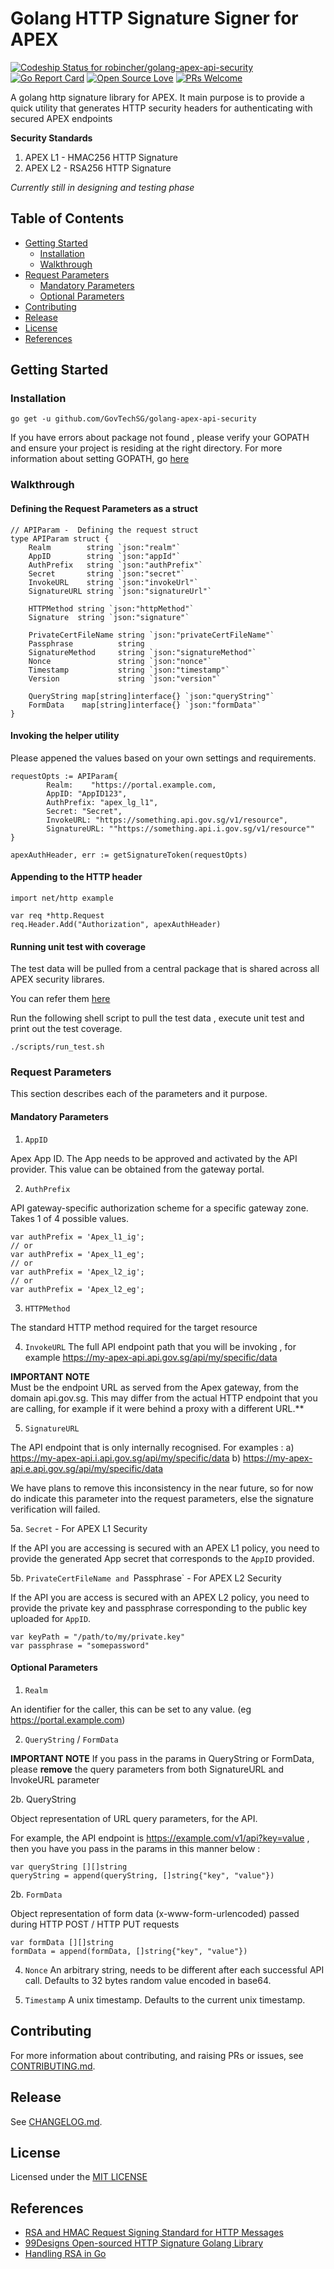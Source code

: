 # Golang HTTP Signature Signer for APEX
[![Codeship Status for robincher/golang-apex-api-security](https://app.codeship.com/projects/55d5cbb0-ae9d-0136-6b4c-7a884fd9a31a/status?branch=master)](https://app.codeship.com/projects/309966)
[![Go Report Card](https://goreportcard.com/badge/github.com/robincher/golang-apex-api-security)](https://goreportcard.com/report/github.com/robincher/golang-apex-api-security)
[![Open Source Love](https://badges.frapsoft.com/os/v1/open-source.svg?v=103)](https://github.com/ellerbrock/open-source-badges/)
[![PRs Welcome](https://img.shields.io/badge/PRs-welcome-brightgreen.svg?style=flat-square)](http://makeapullrequest.com)

A golang http signature library for APEX. It main purpose is to provide a quick utility that generates HTTP security headers for authenticating with secured APEX endpoints

**Security Standards**

1. APEX L1 - HMAC256 HTTP Signature
2. APEX L2 - RSA256 HTTP Signature

*Currently still in designing and testing phase*

## Table of Contents
- [Getting Started](#getting-started)
    * [Installation](#installation)
    * [Walkthrough](#walkthrough)
- [Request Parameters](#request-parameters)
    * [Mandatory Parameters](#madatory-parameters)
    * [Optional Parameters](#optional-parameters)
- [Contributing](#contributing)
- [Release](#release)
- [License](#license)
- [References](#references)

## Getting Started

### Installation

```
go get -u github.com/GovTechSG/golang-apex-api-security
```

If you have errors about package not found , please verify your GOPATH and ensure your project is residing at the right directory. For more information about setting GOPATH, go [here](https://github.com/golang/go/wiki/SettingGOPATH)

### Walkthrough

#### Defining the Request Parameters as a struct

```
// APIParam -  Defining the request struct
type APIParam struct {
	Realm        string `json:"realm"`
	AppID        string `json:"appId"`
	AuthPrefix   string `json:"authPrefix"`
	Secret       string `json:"secret"`
	InvokeURL    string `json:"invokeUrl"`
	SignatureURL string `json:"signatureUrl"`

	HTTPMethod string `json:"httpMethod"`
	Signature  string `json:"signature"`

	PrivateCertFileName string `json:"privateCertFileName"`
	Passphrase          string
	SignatureMethod     string `json:"signatureMethod"`
	Nonce               string `json:"nonce"`
	Timestamp           string `json:"timestamp"`
	Version             string `json:"version"`

	QueryString map[string]interface{} `json:"queryString"`
	FormData    map[string]interface{} `json:"formData"`
}
```

#### Invoking the helper utility

Please appened the values based on your own settings and requirements.

```
requestOpts := APIParam{
		Realm:    "https://portal.example.com,
		AppID: "AppID123",
		AuthPrefix: "apex_lg_l1",
        Secret: "Secret",
        InvokeURL: "https://something.api.gov.sg/v1/resource",
        SignatureURL: ""https://something.api.i.gov.sg/v1/resource""
}

apexAuthHeader, err := getSignatureToken(requestOpts)
```

#### Appending to the HTTP header
```
import net/http example

var req *http.Request
req.Header.Add("Authorization", apexAuthHeader)
```

#### Running  unit test with coverage

The test data will be pulled from a central package that is shared across all APEX security librares.

You can refer them [here](https://github.com/GovTechSG/test-suites-apex-api-security)

Run the following shell script to pull the test data , execute unit test and print out the test coverage.

```
./scripts/run_test.sh
```

### Request Parameters

This section describes each of the parameters and it purpose.

#### Mandatory Parameters

1. `AppID`

Apex App ID. The App needs to be approved and activated by the API provider. This value can be obtained from the gateway portal.

2. `AuthPrefix`

API gateway-specific authorization scheme for a specific gateway zone. Takes 1 of 4 possible values.
 
```
var authPrefix = 'Apex_l1_ig'; 
// or
var authPrefix = 'Apex_l1_eg';
// or
var authPrefix = 'Apex_l2_ig';
// or
var authPrefix = 'Apex_l2_eg';
```

3. `HTTPMethod`

The standard HTTP method required for the target resource

4. `InvokeURL`
The full API endpoint path that you will be invoking , for example https://my-apex-api.api.gov.sg/api/my/specific/data

**IMPORTANT NOTE**  
Must be the endpoint URL as served from the Apex gateway, from the domain api.gov.sg. This may differ from the actual HTTP endpoint that you are calling, for example if it were behind a proxy with a different URL.**

5. `SignatureURL`

The API endpoint that is only internally recognised. For examples :
a) https://my-apex-api.i.api.gov.sg/api/my/specific/data 
b) https://my-apex-api.e.api.gov.sg/api/my/specific/data 

We have plans to remove this inconsistency in the near future, so for now do indicate this parameter into the request parameters, else the signature verification will failed.

5a. `Secret`  - For APEX L1 Security 

If the API you are accessing is secured with an APEX L1 policy, you need to provide the generated App secret that corresponds to the `AppID` provided.

5b. `PrivateCertFileName and `Passphrase`  - For APEX L2 Security 

If the API you are access is secured with an APEX L2 policy, you need to provide the private key and passphrase corresponding to the public key uploaded for `AppID`.

```
var keyPath = "/path/to/my/private.key"
var passphrase = "somepassword"
```

#### Optional Parameters

1.  `Realm`

An identifier for the caller, this can be set to any value. (eg https://portal.example.com)


2. `QueryString` / `FormData`

**IMPORTANT NOTE**  If you pass in the params in QueryString or FormData, please **remove** the query parameters from both SignatureURL and InvokeURL parameter

2b. QueryString

Object representation of URL query parameters, for the API.

For example, the API endpoint is https://example.com/v1/api?key=value , then you have you pass in the params in this manner below :

```
var queryString [][]string
queryString = append(queryString, []string{"key", "value"})

```

2b. `FormData`

Object representation of form data (x-www-form-urlencoded) passed during HTTP POST / HTTP PUT requests

```
var formData [][]string
formData = append(formData, []string{"key", "value"})

```

4. `Nonce`
An arbitrary string, needs to be different after each successful API call. Defaults to 32 bytes random value encoded in base64.

5. `Timestamp`
A unix timestamp. Defaults to the current unix timestamp.

## Contributing
For more information about contributing, and raising PRs or issues, see [CONTRIBUTING.md](https://github.com/GovTechSG/golang-apex-api-security/blob/master/.github/CONTRIBUTING.md).

## Release
See [CHANGELOG.md](CHANGELOG.md).

## License
Licensed under the [MIT LICENSE ](https://github.com/GovTechSG/golang-apex-api-security/blob/master/LICENSE)

## References
+ [RSA and HMAC Request Signing Standard for HTTP Messages](http://tools.ietf.org/html/draft-cavage-http-signatures-09)
+ [99Designs Open-sourced HTTP Signature Golang Library](https://github.com/99designs/httpsignatures-go)
+ [Handling RSA in Go](https://golang.org/src/crypto/rsa/example_test.go?m=text)

